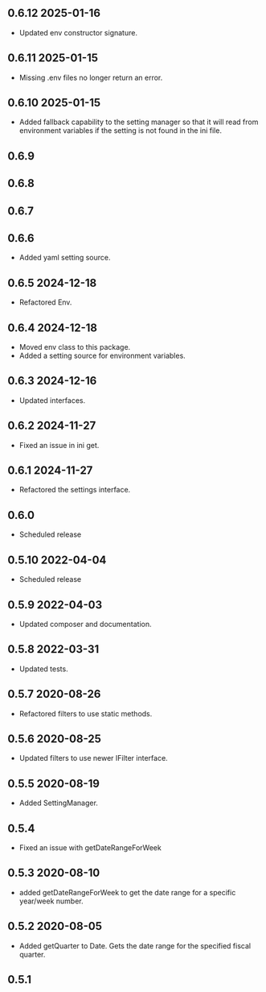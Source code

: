 ## 0.6.12 2025-01-16
* Updated env constructor signature.

## 0.6.11 2025-01-15
* Missing .env files no longer return an error.

## 0.6.10 2025-01-15
* Added fallback capability to the setting manager so that it will read from environment variables if the setting is not found in the ini file.

## 0.6.9
## 0.6.8
## 0.6.7
## 0.6.6
* Added yaml setting source.

## 0.6.5 2024-12-18
* Refactored Env.

## 0.6.4 2024-12-18
* Moved env class to this package.
* Added a setting source for environment variables.

## 0.6.3 2024-12-16
* Updated interfaces.

## 0.6.2 2024-11-27
* Fixed an issue in ini get.

## 0.6.1 2024-11-27
* Refactored the settings interface.

## 0.6.0
* Scheduled release

## 0.5.10 2022-04-04
* Scheduled release

## 0.5.9 2022-04-03
* Updated composer and documentation.

## 0.5.8 2022-03-31
* Updated tests.

## 0.5.7 2020-08-26
* Refactored filters to use static methods.

## 0.5.6 2020-08-25
* Updated filters to use newer IFilter interface.

## 0.5.5 2020-08-19
* Added SettingManager.

## 0.5.4
* Fixed an issue with getDateRangeForWeek

## 0.5.3 2020-08-10
* added getDateRangeForWeek to get the date range for a specific year/week number.

## 0.5.2 2020-08-05
* Added getQuarter to Date. Gets the date range for the specified fiscal quarter.

## 0.5.1
